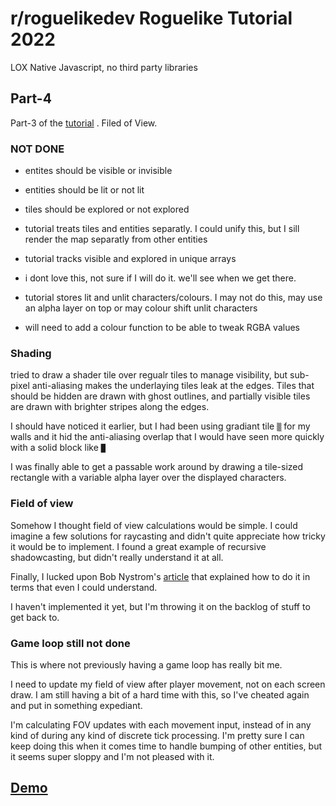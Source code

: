 # r/roguelikedev Roguelike Tutorial 2022
LOX
Native Javascript, no third party libraries

##  Part-4
Part-3 of the [tutorial](https://rogueliketutorials.com/tutorials/tcod/v2/part-4/) .  Filed of View.

### NOT DONE
- entites should be visible or invisible
- entities should be lit or not lit
- tiles should be explored or not explored
- tutorial treats tiles and entities separatly.  I could unify this, but I sill render the map separatly from other entities

- tutorial tracks visible and explored in unique arrays
- i dont love this, not sure if I will do it.  we'll see when we get there.

- tutorial stores lit and unlit characters/colours.  I may not do this, may use an alpha layer on top or may colour shift unlit characters

- will need to add a colour function to be able to tweak RGBA values

### Shading
tried to draw a shader tile over regualr tiles to manage visibility, but sub-pixel anti-aliasing makes the underlaying tiles leak at the edges.  Tiles that should be hidden are drawn with ghost outlines, and partially visible tiles are drawn with brighter stripes along the edges.

I should have noticed it earlier, but I had been using gradiant tile `▒` for my walls and it hid the anti-aliasing overlap that I would have seen more quickly with a solid block like `█`

I was finally able to get a passable work around by drawing a tile-sized rectangle with a variable alpha layer over the displayed characters.

### Field of view
Somehow I thought field of view calculations would be simple.  I could imagine a few solutions for raycasting and didn't quite appreciate how tricky it would be to implement.  I found a great example of recursive shadowcasting, but didn't really understand it at all.

Finally, I lucked upon Bob Nystrom's [article](https://journal.stuffwithstuff.com/2015/09/07/what-the-hero-sees/) that explained how to do it in terms that even I could understand.

I haven't implemented it yet, but I'm throwing it on the backlog of stuff to get back to.

### Game loop still not done
This is where not previously having a game loop has really bit me.

I need to update my field of view after player movement, not on each screen draw.  I am still having a bit of a hard time with this, so I've cheated again and put in something expediant.

I'm calculating FOV updates with each movement input, instead of in any kind of during any kind of discrete tick processing.  I'm pretty sure I can keep doing this when it comes time to handle bumping of other entities, but it seems super sloppy and I'm not pleased with it.



## [Demo](https://mootootwo.github.io/lox/part-4/)